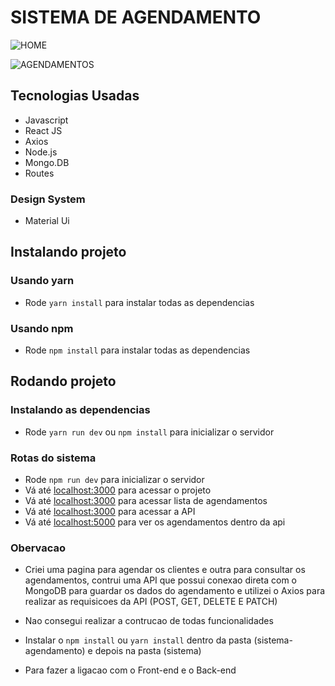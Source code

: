 # SISTEMA DE AGENDAMENTO

![HOME](https://user-images.githubusercontent.com/78566330/182992611-fc52e9ea-22fd-495c-9c63-abf639c76b58.png)

![AGENDAMENTOS](https://user-images.githubusercontent.com/78566330/182993244-1bf3c95b-40e5-495e-b664-30fe3967f0a6.png)


## Tecnologias Usadas

- Javascript
- React JS
- Axios
- Node.js
- Mongo.DB
- Routes

### Design System

- Material Ui

## Instalando projeto

### Usando yarn

- Rode `yarn install` para instalar todas as dependencias

### Usando npm

- Rode `npm install` para instalar todas as dependencias

## Rodando projeto

### Instalando as dependencias

- Rode `yarn run dev` ou `npm install` para inicializar o servidor

### Rotas do sistema

- Rode `npm run dev` para inicializar o servidor
- Vá até [localhost:3000](http://localhost:3000/home) para acessar o projeto
- Vá até [localhost:3000](http://localhost:3000/agendamentos) para acessar lista de agendamentos
- Vá até [localhost:3000](http://localhost:5000) para acessar a API
- Vá até [localhost:5000](http://localhost:5000/agendamentos) para ver os agendamentos dentro da api

### Obervacao

- Criei uma pagina para agendar os clientes e outra para consultar os agendamentos, contrui uma API que possui conexao direta com o MongoDB para guardar os dados do agendamento e utilizei o Axios para realizar as requisicoes da API (POST, GET, DELETE E PATCH)
- Nao consegui realizar a contrucao de todas funcionalidades

- Instalar o `npm install` ou `yarn install` dentro da pasta (sistema-agendamento) e depois na pasta (sistema)
- Para fazer a ligacao com o Front-end e o Back-end
